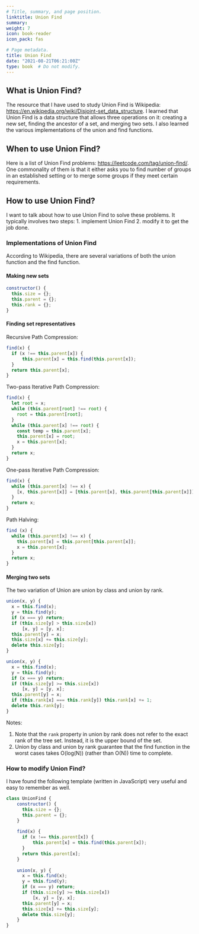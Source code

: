 ```yaml
---
# Title, summary, and page position.
linktitle: Union Find
summary: 
weight: 7
icon: book-reader
icon_pack: fas

# Page metadata.
title: Union Find
date: "2021-08-21T06:21:00Z"
type: book  # Do not modify.
---
```




## What is Union Find?
The resource that I have used to study Union Find is Wikipedia: https://en.wikipedia.org/wiki/Disjoint-set_data_structure. I learned that Union Find is a data structure that allows three operations on it: creating a new set, finding the ancestor of a set, and merging two sets. I also learned the various implementations of the union and find functions.


## When to use Union Find?
Here is a list of Union Find problems: https://leetcode.com/tag/union-find/. One commonality of them is that it either asks you to find number of groups in an established setting or to merge some groups if they meet certain requirements. 


## How to use Union Find? 
I want to talk about how to use Union Find to solve these problems. It typically involves two steps: 1. implement Union Find 2. modify it to get the job done. 

### Implementations of Union Find
According to Wikipedia, there are several variations of both the union function and the find function.

#### Making new sets
```js
constructor() {
  this.size = {};
  this.parent = {};
  this.rank = {};
}
```

#### Finding set representatives
Recursive Path Compression:
```js
find(x) {
  if (x !== this.parent[x]) {
      this.parent[x] = this.find(this.parent[x]);
  }
  return this.parent[x];
}
```

Two-pass Iterative Path Compression:
```js
find(x) {
  let root = x;
  while (this.parent[root] !== root) {
    root = this.parent[root];
  }
  while (this.parent[x] !== root) {
    const temp = this.parent[x];
    this.parent[x] = root;
    x = this.parent[x];
  }
  return x;
}
```

One-pass Iterative Path Compression:
```js
find(x) {
  while (this.parent[x] !== x) {
    [x, this.parent[x]] = [this.parent[x], this.parent[this.parent[x]]];
  }
  return x;
}
```

Path Halving:
```js
find (x) {
  while (this.parent[x] !== x) {
    this.parent[x] = this.parent[this.parent[x]];
    x = this.parent[x];
  }
  return x;
}
```

#### Merging two sets
The two variation of Union are union by class and union by rank.

```js
union(x, y) {
  x = this.find(x);
  y = this.find(y);
  if (x === y) return;
  if (this.size[y] > this.size[x])
      [x, y] = [y, x];
  this.parent[y] = x;
  this.size[x] += this.size[y];
  delete this.size[y];
}
```

```js
union(x, y) {
  x = this.find(x);
  y = this.find(y);
  if (x === y) return;
  if (this.size[y] >= this.size[x])
      [x, y] = [y, x];
  this.parent[y] = x;
  if (this.rank[x] === this.rank[y]) this.rank[x] += 1;
  delete this.rank[y];
}
```
Notes:
1. Note that the `rank` property in union by rank does not refer to the exact rank of the tree set. Instead, it is the upper bound of the set. 
2. Union by class and union by rank guarantee that the find function in the worst cases takes O(log(N)) (rather than O(N)) time to complete. 


### How to modify Union Find?

I have found the following template (written in JavaScript) very useful and easy to remember as well.
```js
class UnionFind {
    constructor() {
      this.size = {};
      this.parent = {};
    }
    
    find(x) {
      if (x !== this.parent[x]) {
          this.parent[x] = this.find(this.parent[x]);
      }
      return this.parent[x];
    }
    
    union(x, y) {
      x = this.find(x);
      y = this.find(y);
      if (x === y) return;
      if (this.size[y] >= this.size[x])
          [x, y] = [y, x];
      this.parent[y] = x;
      this.size[x] += this.size[y];
      delete this.size[y];
    }
}
```